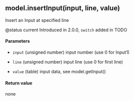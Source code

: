 <!-- This file was generated by the script. Do not edit it, any changes will be lost! -->

## model.insertInput(input, line, value)



Insert an Input at specified line

@status current Introduced in 2.0.0, `switch` added in TODO


#### Parameters

* `input` (unsigned number) input number (use 0 for Input1)

* `line`  (unsigned number) input line (use 0 for first line)

* `value` (table) input data, see model.getInput()



#### Return value

none

